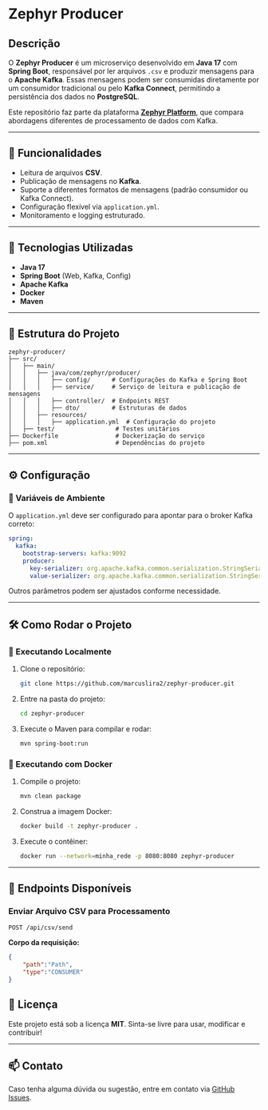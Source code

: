 # Zephyr Producer

## Descrição

O **Zephyr Producer** é um microserviço desenvolvido em **Java 17** com **Spring Boot**, responsável por ler arquivos `.csv` e produzir mensagens para o **Apache Kafka**. Essas mensagens podem ser consumidas diretamente por um consumidor tradicional ou pelo **Kafka Connect**, permitindo a persistência dos dados no **PostgreSQL**.

Este repositório faz parte da plataforma **[Zephyr Platform](https://github.com/marcuslira2/zephyr-platform)**, que compara abordagens diferentes de processamento de dados com Kafka.

---

## 🚀 Funcionalidades

- Leitura de arquivos **CSV**.
- Publicação de mensagens no **Kafka**.
- Suporte a diferentes formatos de mensagens (padrão consumidor ou Kafka Connect).
- Configuração flexível via `application.yml`.
- Monitoramento e logging estruturado.

---

## 📌 Tecnologias Utilizadas

- **Java 17**
- **Spring Boot** (Web, Kafka, Config)
- **Apache Kafka**
- **Docker**
- **Maven**

---

## 📂 Estrutura do Projeto

```
zephyr-producer/
├── src/
│   ├── main/
│   │   ├── java/com/zephyr/producer/
│   │   │   ├── config/      # Configurações do Kafka e Spring Boot
│   │   │   ├── service/     # Serviço de leitura e publicação de mensagens
│   │   │   ├── controller/  # Endpoints REST
│   │   │   ├── dto/         # Estruturas de dados
│   │   ├── resources/
│   │   │   ├── application.yml  # Configuração do projeto
│   ├── test/                 # Testes unitários
├── Dockerfile                # Dockerização do serviço
├── pom.xml                   # Dependências do projeto
```

---

## ⚙️ Configuração

### 📌 Variáveis de Ambiente

O `application.yml` deve ser configurado para apontar para o broker Kafka correto:

```yaml
spring:
  kafka:
    bootstrap-servers: kafka:9092
    producer:
      key-serializer: org.apache.kafka.common.serialization.StringSerializer
      value-serializer: org.apache.kafka.common.serialization.StringSerializer
```

Outros parâmetros podem ser ajustados conforme necessidade.

---

## 🛠 Como Rodar o Projeto

### 🔧 Executando Localmente

1. Clone o repositório:
   ```bash
   git clone https://github.com/marcuslira2/zephyr-producer.git
   ```
2. Entre na pasta do projeto:
   ```bash
   cd zephyr-producer
   ```
3. Execute o Maven para compilar e rodar:
   ```bash
   mvn spring-boot:run
   ```

### 🐳 Executando com Docker

1. Compile o projeto:
   ```bash
   mvn clean package
   ```
2. Construa a imagem Docker:
   ```bash
   docker build -t zephyr-producer .
   ```
3. Execute o contêiner:
   ```bash
   docker run --network=minha_rede -p 8080:8080 zephyr-producer
   ```

---

## 📡 Endpoints Disponíveis

### Enviar Arquivo CSV para Processamento
```http
POST /api/csv/send
```
**Corpo da requisição:**
```json
{
    "path":"Path",
    "type":"CONSUMER"
}
```

## 📜 Licença

Este projeto está sob a licença **MIT**. Sinta-se livre para usar, modificar e contribuir!

---

## 📫 Contato
Caso tenha alguma dúvida ou sugestão, entre em contato via [GitHub Issues](https://github.com/marcuslira2/zephyr-producer/issues).

